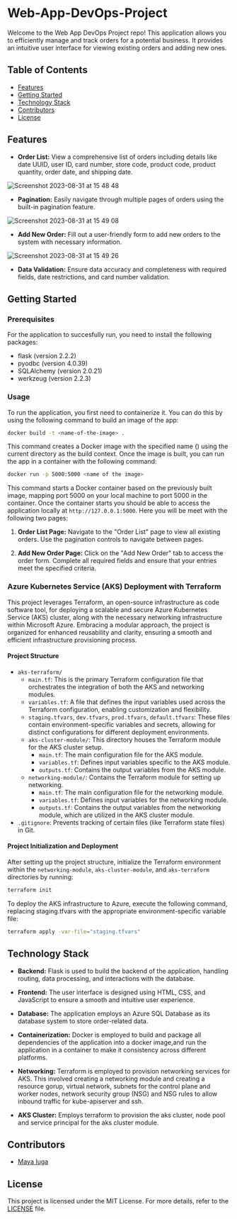 # Web-App-DevOps-Project

Welcome to the Web App DevOps Project repo! This application allows you to efficiently manage and track orders for a potential business. It provides an intuitive user interface for viewing existing orders and adding new ones.

## Table of Contents

- [Features](#features)
- [Getting Started](#getting-started)
- [Technology Stack](#technology-stack)
- [Contributors](#contributors)
- [License](#license)

## Features

- **Order List:** View a comprehensive list of orders including details like date UUID, user ID, card number, store code, product code, product quantity, order date, and shipping date.
  
![Screenshot 2023-08-31 at 15 48 48](https://github.com/maya-a-iuga/Web-App-DevOps-Project/assets/104773240/3a3bae88-9224-4755-bf62-567beb7bf692)

- **Pagination:** Easily navigate through multiple pages of orders using the built-in pagination feature.
  
![Screenshot 2023-08-31 at 15 49 08](https://github.com/maya-a-iuga/Web-App-DevOps-Project/assets/104773240/d92a045d-b568-4695-b2b9-986874b4ed5a)

- **Add New Order:** Fill out a user-friendly form to add new orders to the system with necessary information.
  
![Screenshot 2023-08-31 at 15 49 26](https://github.com/maya-a-iuga/Web-App-DevOps-Project/assets/104773240/83236d79-6212-4fc3-afa3-3cee88354b1a)

- **Data Validation:** Ensure data accuracy and completeness with required fields, date restrictions, and card number validation.

## Getting Started

### Prerequisites

For the application to succesfully run, you need to install the following packages:

- flask (version 2.2.2)
- pyodbc (version 4.0.39)
- SQLAlchemy (version 2.0.21)
- werkzeug (version 2.2.3)

### Usage
To run the application, you first need to containerize it. You can do this by using the following command to build an image of the app:

```bash
docker build -t <name-of-the-image> .
```
This command creates a Docker image with the specified name (<name-of-the-image>) using the current directory as the build context. Once the image is built, you can run the app in a container with the following command:
```bash
docker run -p 5000:5000 <name of the image>
``` 
This command starts a Docker container based on the previously built image, mapping port 5000 on your local machine to port 5000 in the container. Once the container starts you should be able to access the application locally at `http://127.0.0.1:5000`. Here you will be meet with the following two pages:

1. **Order List Page:** Navigate to the "Order List" page to view all existing orders. Use the pagination controls to navigate between pages.

2. **Add New Order Page:** Click on the "Add New Order" tab to access the order form. Complete all required fields and ensure that your entries meet the specified criteria.

### Azure Kubernetes Service (AKS) Deployment with Terraform

This project leverages Terraform, an open-source infrastructure as code software tool, for deploying a scalable and secure Azure Kubernetes Service (AKS) cluster, along with the necessary networking infrastructure within Microsoft Azure. Embracing a modular approach, the project is organized for enhanced reusability and clarity, ensuring a smooth and efficient infrastructure provisioning process.

#### Project Structure

- `aks-terraform/`
  - `main.tf`: This is the primary Terraform configuration file that orchestrates the integration of both the AKS and networking modules.
  - `variables.tf`: A file that defines the input variables used across the Terraform configuration, enabling customization and flexibility.
  - `staging.tfvars`, `dev.tfvars`, `prod.tfvars`, `default.tfvars`: These files contain environment-specific variables and secrets, allowing for distinct configurations for different deployment environments.
  - `aks-cluster-module/`: This directory houses the Terraform module for the AKS cluster setup.
    - `main.tf`: The main configuration file for the AKS module.
    - `variables.tf`: Defines input variables specific to the AKS module.
    - `outputs.tf`: Contains the output variables from the AKS module.
  - `networking-module/`: Contains the Terraform module for setting up networking.
    - `main.tf`: The main configuration file for the networking module.
    - `variables.tf`: Defines input variables for the networking module.
    - `outputs.tf`: Contains the output variables from the networking module, which are utilized in the AKS cluster module.
- `.gitignore`: Prevents tracking of certain files (like Terraform state files) in Git.

#### Project Initialization and Deployment

After setting up the project structure, initialize the Terraform environment within the `networking-module`, `aks-cluster-module`, and `aks-terraform` directories by running:

```bash
terraform init
```
To deploy the AKS infrastructure to Azure, execute the following command, replacing staging.tfvars with the appropriate environment-specific variable file:

```bash
terraform apply -var-file="staging.tfvars"
```

## Technology Stack

- **Backend:** Flask is used to build the backend of the application, handling routing, data processing, and interactions with the database.

- **Frontend:** The user interface is designed using HTML, CSS, and JavaScript to ensure a smooth and intuitive user experience.

- **Database:** The application employs an Azure SQL Database as its database system to store order-related data.

- **Containerization:** Docker is employed to build and package all dependencies of the application into a docker image,and run the application in a container to make it consistency across different platforms.

- **Networking:** Terraform is employed to provision networking services for AKS. This involved creating a networking module and creating a resource gorup, virtual network, subnets for the control plane and worker nodes, network security group (NSG) and NSG rules to allow inbound traffic for kube-apiserver and ssh.

- **AKS Cluster:** Employs terraform to provision the aks cluster, node pool and service principal for the aks cluster module.

## Contributors 

- [Maya Iuga]([https://github.com/yourusername](https://github.com/maya-a-iuga))

## License

This project is licensed under the MIT License. For more details, refer to the [LICENSE](LICENSE) file.
